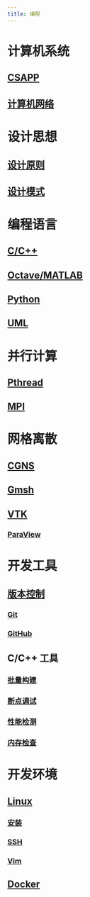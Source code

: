 ```yaml
---
title: 编程
---
```


# 计算机系统
## [CSAPP](./csapp/README.md)
## [计算机网络](./network.md)

# 设计思想
## [设计原则](./principles/README.md)
## [设计模式](./patterns/README.md)

# 编程语言
## [C/C++](./cpp/README.md)
## [Octave/MATLAB](./octave.md)
## [Python](./python.md)
## [UML](./uml/README.md)

# 并行计算

## [Pthread](./csapp/12_concurrent_programming.md#parallel)
## [MPI](./mpi/README.md)

# 网格离散
## [CGNS](./cgns/README.md)
## [Gmsh](./gmsh/README.md)
## [VTK](./vtk/README.md)
### [ParaView](./vtk/README.md#ParaView)

# 开发工具
## [版本控制](./git.md)
### [Git](./git.md#Git)
### [GitHub](./git.md#GitHub)
## C/C++ 工具
### [批量构建](./cpp/make/README.md)
### [断点调试](./cpp/debug.md)
### [性能检测](./cpp/profile.md)
### [内存检查](./cpp/memory/check.md)

# 开发环境
## [Linux](./linux/README.md)
### [安装](./linux/install/README.md)
### [SSH](./linux/ssh.md)
### [Vim](./linux/vim.md)
## [Docker](./docker/README.md)
